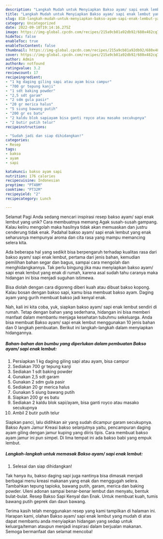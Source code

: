 ```yaml
---
description: "Langkah Mudah untuk Menyiapkan Bakso ayam/ sapi enak lembut yang Enak, Enak"
title: "Langkah Mudah untuk Menyiapkan Bakso ayam/ sapi enak lembut yang Enak, Enak"
slug: 818-langkah-mudah-untuk-menyiapkan-bakso-ayam-sapi-enak-lembut-yang-enak-enak
category: Uncategorized
date: 2022-09-18T19:14:16.275Z
image: https://img-global.cpcdn.com/recipes/215a9cb81a92db92/680x482cq70/bakso-ayam-sapi-enak-lembut-foto-resep-utama.jpg
hideToc: false
enableToc: true
enableTocContent: false
thumbnail: https://img-global.cpcdn.com/recipes/215a9cb81a92db92/680x482cq70/bakso-ayam-sapi-enak-lembut-foto-resep-utama.jpg
cover: https://img-global.cpcdn.com/recipes/215a9cb81a92db92/680x482cq70/bakso-ayam-sapi-enak-lembut-foto-resep-utama.jpg
author: Admin
authorAv: notfound
ratingvalue: 3.2
reviewcount: 17
recipeingredient:
- "1 kg daging giling sapi atau ayam bisa campur"
- "700 gr tepung kanji"
- "1 sdt baking powder"
- "2,5 sdt garam"
- "2 sdm gula pasir"
- "20 gr merica halus"
- "5 siung bawang putih"
- "200 gr es batu"
- "2 kaldu blok sapiayam bisa ganti royco atau masako secukupnya"
- "2 butir putih telur"
recipeinstructions:

- "Sudah jadi dan siap dihidangkan!"
categories:
- Resep
tags:
- bakso
- ayam
- sapi

katakunci: bakso ayam sapi 
nutrition: 176 calories
recipecuisine: Indonesian
preptime: "PT40M"
cooktime: "PT32M"
recipeyield: "2"
recipecategory: Lunch

---
```



Selamat Pagi Anda sedang mencari inspirasi resep bakso ayam/ sapi enak lembut yang unik? Cara membuatnya memang Agak susah-susah gampang. Kalau keliru mengolah maka hasilnya tidak akan memuaskan dan justru cenderung tidak enak. Padahal bakso ayam/ sapi enak lembut yang enak seharusnya mempunyai aroma dan cita rasa yang mampu memancing selera kita.


Ada beberapa hal yang sedikit bisa berpengaruh terhadap kualitas rasa dari bakso ayam/ sapi enak lembut, pertama dari jenis bahan, kemudian pemilihan bahan segar dan bagus, sampai cara mengolah dan menghidangkannya. Tak perlu bingung jika mau menyiapkan bakso ayam/ sapi enak lembut yang enak di rumah, karena asal sudah tahu caranya maka hidangan ini bisa menjadi suguhan istimewa.

Bisa diolah dengan cara digoreng diberi kuah atau dibuat bakso kopong. Kalau bosan dengan bakso sapi, kamu bisa membuat bakso ayam. Daging ayam yang gurih membuat bakso jadi kenyal enak.


Nah, kali ini kita coba, yuk, siapkan bakso ayam/ sapi enak lembut sendiri di rumah. Tetap dengan bahan yang sederhana, hidangan ini bisa memberi manfaat dalam membantu menjaga kesehatan tubuhmu sekeluarga. Anda bisa membuat Bakso ayam/ sapi enak lembut menggunakan 10 jenis bahan dan 0 langkah pembuatan. Berikut ini langkah-langkah dalam menyiapkan hidangannya.

<!--inarticleads1-->

##### Bahan-bahan dan bumbu yang diperlukan dalam pembuatan Bakso ayam/ sapi enak lembut:

1. Persiapkan 1 kg daging giling sapi atau ayam, bisa campur
1. Sediakan 700 gr tepung kanji
1. Sediakan 1 sdt baking powder
1. Gunakan 2,5 sdt garam
1. Gunakan 2 sdm gula pasir
1. Sediakan 20 gr merica halus
1. Gunakan 5 siung bawang putih
1. Siapkan 200 gr es batu
1. Sediakan 2 kaldu blok sapi/ayam, bisa ganti royco atau masako secukupnya
1. Ambil 2 butir putih telur


Siapkan panci, lalu didihkan air yang sudah dicampur garam secukupnya. Bakso Ayam Jamur Kreasi bakso selanjutnya yaitu, pencampuran daging ayam giling dengan jamur kuping yang diiris tipis. Cara membuat bakso ayam jamur ini pun simpel. Di lima tempat ini ada bakso babi yang empuk lembut. 

<!--inarticleads2-->

##### Langkah-langkah untuk memasak Bakso ayam/ sapi enak lembut:


1. Selesai dan siap dihidangkan!

Tak hanya itu, bakso daging sapi juga nantinya bisa dimasak menjadi berbagai menu kreasi makanan yang enak dan menggugah selera. Tambahkan tepung tapioka, bawang putih, garam, merica dan baking powder. Uleni adonan sampai benar-benar lembut dan menyatu, bentuk bulat-bulat. Resep Bakso Sapi Kenyal dan Enak. Untuk membuat kuah, tumis bawang putih geprek dan daun bawang. 

Terima kasih telah menggunakan resep yang kami tampilkan di halaman ini. Harapan kami, olahan Bakso ayam/ sapi enak lembut yang mudah di atas dapat membantu anda menyiapkan hidangan yang sedap untuk keluarga/teman ataupun menjadi inspirasi dalam berjualan makanan. Semoga bermanfaat dan selamat mencoba!
